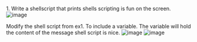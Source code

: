 1.⁠ ⁠Write a shellscript that prints shells scripting is fun on the screen.
![image](https://github.com/atharavpatil77/OS_LAB_2/assets/142776774/4567289c-722b-41d1-93ca-53d052c74bdd)


Modify the shell script from ex1. To include a variable. The variable will hold the content of the message shell script is nice.
![image](https://github.com/atharavpatil77/OS_LAB_2/assets/142776774/685e3f1a-7857-4565-aaed-0c18024fc15b) 
![image](https://github.com/atharavpatil77/OS_LAB_2/assets/142776774/d000ace9-6cc0-494f-9da7-e6a4cd52574b)

